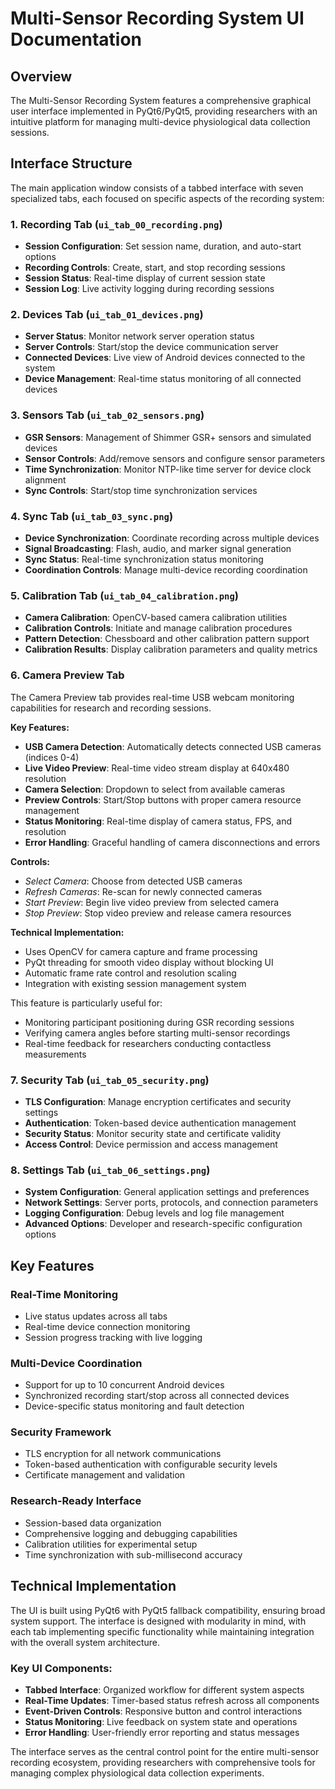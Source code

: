 # Multi-Sensor Recording System UI Documentation

## Overview

The Multi-Sensor Recording System features a comprehensive graphical user interface implemented in PyQt6/PyQt5, providing researchers with an intuitive platform for managing multi-device physiological data collection sessions.

## Interface Structure

The main application window consists of a tabbed interface with seven specialized tabs, each focused on specific aspects of the recording system:

### 1. Recording Tab (`ui_tab_00_recording.png`)
- **Session Configuration**: Set session name, duration, and auto-start options
- **Recording Controls**: Create, start, and stop recording sessions
- **Session Status**: Real-time display of current session state
- **Session Log**: Live activity logging during recording sessions

### 2. Devices Tab (`ui_tab_01_devices.png`)
- **Server Status**: Monitor network server operation status
- **Server Controls**: Start/stop the device communication server
- **Connected Devices**: Live view of Android devices connected to the system
- **Device Management**: Real-time status monitoring of all connected devices

### 3. Sensors Tab (`ui_tab_02_sensors.png`)
- **GSR Sensors**: Management of Shimmer GSR+ sensors and simulated devices
- **Sensor Controls**: Add/remove sensors and configure sensor parameters
- **Time Synchronization**: Monitor NTP-like time server for device clock alignment
- **Sync Controls**: Start/stop time synchronization services

### 4. Sync Tab (`ui_tab_03_sync.png`)
- **Device Synchronization**: Coordinate recording across multiple devices
- **Signal Broadcasting**: Flash, audio, and marker signal generation
- **Sync Status**: Real-time synchronization status monitoring
- **Coordination Controls**: Manage multi-device recording coordination

### 5. Calibration Tab (`ui_tab_04_calibration.png`)
- **Camera Calibration**: OpenCV-based camera calibration utilities
- **Calibration Controls**: Initiate and manage calibration procedures
- **Pattern Detection**: Chessboard and other calibration pattern support
- **Calibration Results**: Display calibration parameters and quality metrics


### 6. Camera Preview Tab

The Camera Preview tab provides real-time USB webcam monitoring capabilities for research and recording sessions.

**Key Features:**
- **USB Camera Detection**: Automatically detects connected USB cameras (indices 0-4)
- **Live Video Preview**: Real-time video stream display at 640x480 resolution
- **Camera Selection**: Dropdown to select from available cameras
- **Preview Controls**: Start/Stop buttons with proper camera resource management
- **Status Monitoring**: Real-time display of camera status, FPS, and resolution
- **Error Handling**: Graceful handling of camera disconnections and errors

**Controls:**
- *Select Camera*: Choose from detected USB cameras
- *Refresh Cameras*: Re-scan for newly connected cameras
- *Start Preview*: Begin live video preview from selected camera
- *Stop Preview*: Stop video preview and release camera resources

**Technical Implementation:**
- Uses OpenCV for camera capture and frame processing
- PyQt threading for smooth video display without blocking UI
- Automatic frame rate control and resolution scaling
- Integration with existing session management system

This feature is particularly useful for:
- Monitoring participant positioning during GSR recording sessions
- Verifying camera angles before starting multi-sensor recordings
- Real-time feedback for researchers conducting contactless measurements

### 7. Security Tab (`ui_tab_05_security.png`)
- **TLS Configuration**: Manage encryption certificates and security settings
- **Authentication**: Token-based device authentication management
- **Security Status**: Monitor security state and certificate validity
- **Access Control**: Device permission and access management

### 8. Settings Tab (`ui_tab_06_settings.png`)
- **System Configuration**: General application settings and preferences
- **Network Settings**: Server ports, protocols, and connection parameters
- **Logging Configuration**: Debug levels and log file management
- **Advanced Options**: Developer and research-specific configuration options

## Key Features

### Real-Time Monitoring
- Live status updates across all tabs
- Real-time device connection monitoring
- Session progress tracking with live logging

### Multi-Device Coordination
- Support for up to 10 concurrent Android devices
- Synchronized recording start/stop across all connected devices
- Device-specific status monitoring and fault detection

### Security Framework
- TLS encryption for all network communications
- Token-based authentication with configurable security levels
- Certificate management and validation

### Research-Ready Interface
- Session-based data organization
- Comprehensive logging and debugging capabilities
- Calibration utilities for experimental setup
- Time synchronization with sub-millisecond accuracy

## Technical Implementation

The UI is built using PyQt6 with PyQt5 fallback compatibility, ensuring broad system support. The interface is designed with modularity in mind, with each tab implementing specific functionality while maintaining integration with the overall system architecture.

### Key UI Components:
- **Tabbed Interface**: Organized workflow for different system aspects
- **Real-Time Updates**: Timer-based status refresh across all components
- **Event-Driven Controls**: Responsive button and control interactions
- **Status Monitoring**: Live feedback on system state and operations
- **Error Handling**: User-friendly error reporting and status messages

The interface serves as the central control point for the entire multi-sensor recording ecosystem, providing researchers with comprehensive tools for managing complex physiological data collection experiments.